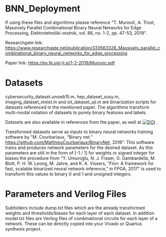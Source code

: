 # BNN_Deployment

If using these files and algorithms please reference "T. Murovič, A. Trost, Massively Parallel Combinational Binary Neural Networks for Edge Processing, Elektrotehniški vestnik, vol. 86, no. 1-2, pp. 47-53, 2019". 

Researchgate link: https://www.researchgate.net/publication/333563328_Massively_parallel_combinational_binary_neural_networks_for_edge_processing 

Paper link: https://ev.fe.uni-lj.si/1-2-2019/Murovic.pdf 


# Datasets
cybersecurity_dataset.unswb15.m, hep_dataset_susy.m, imaging_dataset_mnist.m and iot_dataset_uji.m are binarization scripts for datasets referenced in the mentioned paper. The algorithms transform multi-modal notation of datasets to purely binary features and labels. 

Datasets are also available in references from the paper, as well at [![DOI](https://zenodo.org/badge/DOI/10.5281/zenodo.3258657.svg)](https://doi.org/10.5281/zenodo.3258657)
.

Transformed datasets serve as inputs to binary neural networks training software by "M. Courbariaux, “Binary net.”
https://github.com/MatthieuCourbariaux/BinaryNet, 2016". This software trains and produces network parameters for the desired dataset. As this parameters are still in the form of [-1 / 1] for weights or signed integer for biases the procedure from "Y. Umuroglu, N. J. Fraser, G. Gambardella, M. Blott, P. H. W.
Leong, M. Jahre, and K. A. Vissers, “Finn: A framework for fast,
scalable binarized neural network inference,” in FPGA, 2017" is used to transform this values to binary 0 and 1 and unsigned integers. 

# Parameters and Verilog Files
Subfolders include dump.txt files which are the already transformed weights and thresholds/biases for each layer of each dataset. In addition model.txt files are Verilog files of combinational circuits for each layer of a network. These can be directly copied into your Vivado or Quartus synthesis project.
